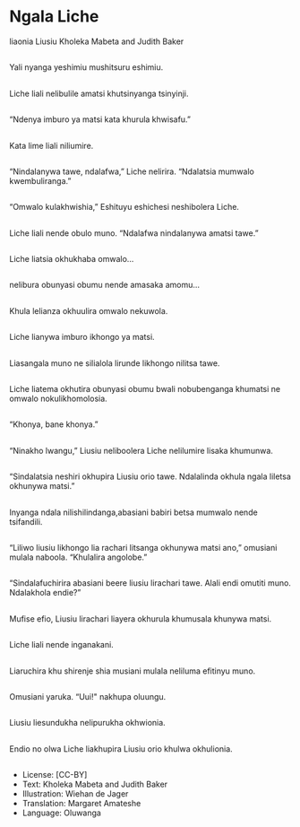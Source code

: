 # Ngala Liche
liaonia Liusiu
Kholeka Mabeta and
Judith Baker

##
Yali nyanga yeshimiu
mushitsuru eshimiu.


##
Liche liali nelibulile
amatsi khutsinyanga
tsinyinji.


##
“Ndenya imburo ya
matsi kata khurula
khwisafu.”


##
Kata lime liali niliumire.


##
“Nindalanywa tawe,
ndalafwa,” Liche
nelirira.
“Ndalatsia mumwalo
kwembuliranga.”


##
“Omwalo kulakhwishia,”
Eshituyu eshichesi
neshibolera Liche.


##
Liche liali nende obulo
muno.
“Ndalafwa nindalanywa
amatsi tawe.”


##
Liche liatsia okhukhaba
omwalo…


##
nelibura obunyasi
obumu nende amasaka
amomu…


##
Khula lelianza okhuulira
omwalo nekuwola.


##
Liche lianywa imburo
ikhongo ya matsi.


##
Liasangala muno ne
silialola lirunde likhongo
nilitsa tawe.


##
Liche liatema okhutira
obunyasi obumu bwali
nobubenganga
khumatsi ne omwalo
nokulikhomolosia.


##
“Khonya, bane khonya.”


##
“Ninakho lwangu,”
Liusiu neliboolera Liche
nelilumire lisaka
khumunwa.


##

##
“Sindalatsia neshiri
okhupira Liusiu orio
tawe.
Ndalalinda okhula ngala
liletsa okhunywa
matsi.”


##
Inyanga ndala
nilishilindanga,abasiani
babiri betsa mumwalo
nende tsifandili.


##
“Liliwo liusiu likhongo
lia rachari litsanga
okhunywa matsi ano,”
omusiani mulala
naboola.
“Khulalira angolobe.”


##

##
“Sindalafuchirira
abasiani beere liusiu
lirachari tawe.
Alali endi omutiti muno.
Ndalakhola endie?”


##
Mufise efio, Liusiu
lirachari liayera
okhurula khumusala
khunywa matsi.


##

##
Liche liali nende
inganakani.


##
Liaruchira khu shirenje
shia musiani mulala
neliluma efitinyu muno.


##
Omusiani yaruka.
“Uui!" nakhupa
oluungu.


##
Liusiu liesundukha
nelipurukha okhwionia.


##
Endio no olwa Liche
liakhupira Liusiu orio
khulwa okhulionia.


##
* License: [CC-BY]
* Text: Kholeka Mabeta and Judith Baker
* Illustration: Wiehan de Jager
* Translation: Margaret Amateshe
* Language: Oluwanga
